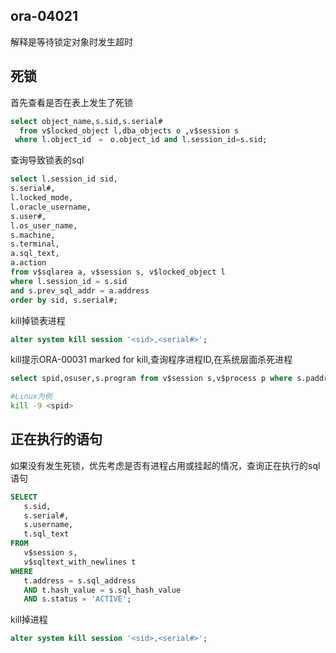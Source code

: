##  ora-04021

解释是等待锁定对象时发生超时

## 死锁

首先查看是否在表上发生了死锁

```sql
select object_name,s.sid,s.serial# 
  from v$locked_object l,dba_objects o ,v$session s
 where l.object_id　=　o.object_id and l.session_id=s.sid;
```

查询导致锁表的sql

```sql
select l.session_id sid,
s.serial#,
l.locked_mode,
l.oracle_username,
s.user#,
l.os_user_name,
s.machine,
s.terminal,
a.sql_text,
a.action
from v$sqlarea a, v$session s, v$locked_object l
where l.session_id = s.sid
and s.prev_sql_addr = a.address
order by sid, s.serial#;
```

kill掉锁表进程

```sql
alter system kill session '<sid>,<serial#>';
```

kill提示ORA-00031 marked for kill,查询程序进程ID,在系统层面杀死进程

```sql
select spid,osuser,s.program from v$session s,v$process p where s.paddr=p.addr and s.sid=<sid>;
```

```bash
#Linux为例
kill -9 <spid>
```

## 正在执行的语句

如果没有发生死锁，优先考虑是否有进程占用或挂起的情况，查询正在执行的sql语句

```sql
SELECT 
   s.sid,
   s.serial#,
   s.username,
   t.sql_text
FROM 
   v$session s, 
   v$sqltext_with_newlines t
WHERE 
   t.address = s.sql_address
   AND t.hash_value = s.sql_hash_value
   AND s.status = 'ACTIVE';
```

kill掉进程

```sql
alter system kill session '<sid>,<serial#>';
```